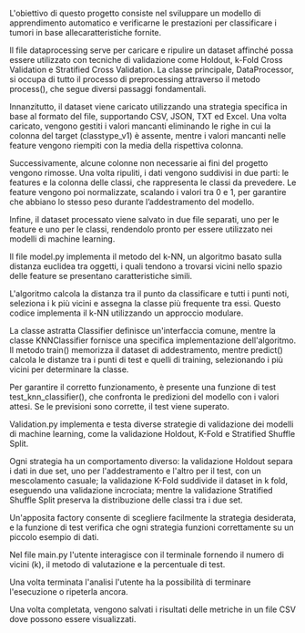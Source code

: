 L'obiettivo di questo progetto consiste nel sviluppare un modello di apprendimento automatico e verificarne le prestazioni per classificare i tumori in base allecaratteristiche fornite.

Il file dataprocessing serve per caricare e ripulire un dataset affinché possa essere utilizzato con tecniche di validazione come Holdout, k-Fold Cross Validation e Stratified Cross Validation. La classe principale, DataProcessor, si occupa di tutto il processo di preprocessing attraverso il metodo process(), che segue diversi passaggi fondamentali.

Innanzitutto, il dataset viene caricato utilizzando una strategia specifica in base al formato del file, supportando CSV, JSON, TXT ed Excel. Una volta caricato, vengono gestiti i valori mancanti eliminando le righe in cui la colonna del target (classtype_v1) è assente, mentre i valori mancanti nelle feature vengono riempiti con la media della rispettiva colonna.

Successivamente, alcune colonne non necessarie ai fini del progetto vengono rimosse. Una volta ripuliti, i dati vengono suddivisi in due parti: le features e la colonna delle classi, che rappresenta le classi da prevedere. Le feature vengono poi normalizzate, scalando i valori tra 0 e 1, per garantire che abbiano lo stesso peso durante l’addestramento del modello.

Infine, il dataset processato viene salvato in due file separati, uno per le feature e uno per le classi, rendendolo pronto per essere utilizzato nei modelli di machine learning.

Il file model.py implementa il metodo del k-NN, un algoritmo basato sulla distanza euclidea tra oggetti, i quali tendono a trovarsi vicini nello spazio delle feature se presentano caratteristiche simili.

L'algoritmo calcola la distanza tra il punto da classificare e tutti i punti noti, seleziona i k più vicini e assegna la classe più frequente tra essi. Questo codice implementa il k-NN utilizzando un approccio modulare.

La classe astratta Classifier definisce un'interfaccia comune, mentre la classe KNNClassifier fornisce una specifica implementazione dell'algoritmo. Il metodo train() memorizza il dataset di addestramento, mentre predict() calcola le distanze tra i punti di test e quelli di training, selezionando i più vicini per determinare la classe.

Per garantire il corretto funzionamento, è presente una funzione di test test_knn_classifier(), che confronta le predizioni del modello con i valori attesi. Se le previsioni sono corrette, il test viene superato.

Validation.py implementa e testa diverse strategie di validazione dei modelli di machine learning, come la validazione Holdout, K-Fold e Stratified Shuffle Split.

Ogni strategia ha un comportamento diverso: la validazione Holdout separa i dati in due set, uno per l'addestramento e l'altro per il test, con un mescolamento casuale; la validazione K-Fold suddivide il dataset in k fold, eseguendo una validazione incrociata; mentre la validazione Stratified Shuffle Split preserva la distribuzione delle classi tra i due set.

Un'apposita factory consente di scegliere facilmente la strategia desiderata, e la funzione di test verifica che ogni strategia funzioni correttamente su un piccolo esempio di dati.

Nel file main.py l'utente interagisce con il terminale fornendo il numero di vicini (k), il metodo di valutazione e la percentuale di test.

Una volta terminata l'analisi l'utente ha la possibilità di terminare l'esecuzione o ripeterla ancora. 

Una volta completata, vengono salvati i risultati delle metriche in un file CSV dove possono essere visualizzati.